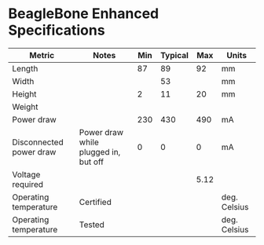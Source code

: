 # BeagleBone Enhanced Specifications

| Metric | Notes | Min | Typical | Max | Units |
| ------ | ----- | --- | ------- | --- | ----- |
| Length |       | 87  | 89      | 92  | mm    |
| Width  |       |     | 53      |     | mm    |
| Height |       | 2   | 11      | 20  | mm    |
| Weight |       |     |         |     |       |
| Power draw |   | 230 | 430     | 490 | mA    |
| Disconnected power draw | Power draw while plugged in, but off | 0 | 0 | 0 | mA |
| Voltage required | | | | 5.12 | | V |
| Operating temperature | Certified | | | | deg. Celsius |
| Operating temperature | Tested | | | | deg. Celsius |
